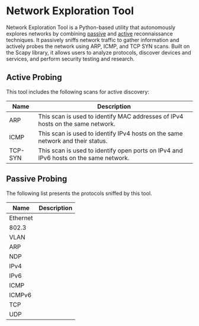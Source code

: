 # Network Exploration Tool
Network Exploration Tool is a Python-based utility that autonomously explores networks by combining [passive](#passive-probing) and [active](#active-probing) reconnaissance techniques. It passively sniffs network traffic to gather information and actively probes the network using ARP, ICMP, and TCP SYN scans. Built on the Scapy library, it allows users to analyze protocols, discover devices and services, and perform security testing and research.


## Active Probing
This tool includes the following scans for active discovery:

|Name|Description|
|----|-----------|
|ARP|This scan is used to identify MAC addresses of IPv4 hosts on the same network.|
|ICMP|This scan is used to identify IPv4 hosts on the same network and their status.|
|TCP-SYN|This scan is used to identify open ports on IPv4 and IPv6 hosts on the same network.|



## Passive Probing
The following list presents the protocols sniffed by this tool.

|Name|Description|
|----|-----------|
|Ethernet||
|802.3||
|VLAN||
|ARP||
|NDP||
|IPv4||
|IPv6||
|ICMP||
|ICMPv6||
|TCP||
|UDP||
